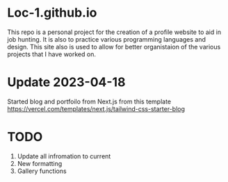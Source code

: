 # Loc-1.github.io
This repo is a personal project for the creation of a profile website to aid in job hunting. It is also to practice various programming languages and design. This site also is used to allow for better organistaion of the various projects that I have worked on.


# Update 2023-04-18
Started blog and portfoilo from Next.js from this template https://vercel.com/templates/next.js/tailwind-css-starter-blog

# TODO
1. Update all infromation to current 
2. New formatting
3. Gallery functions
